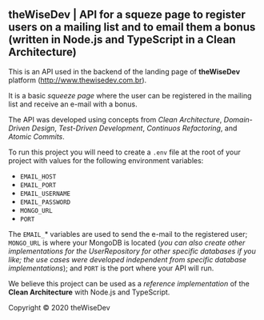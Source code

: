 ## theWiseDev | API for a squeze page to register users on a mailing list and to email them a bonus (written in Node.js and TypeScript in a Clean Architecture)

This is an API used in the backend of the landing page of **theWiseDev** platform (http://www.thewisedev.com.br).

It is a basic *squeeze page* where the user can be registered in the mailing list and receive an e-mail with a bonus.

The API was developed using concepts from *Clean Architecture*, *Domain-Driven Design*, *Test-Driven Development*, *Continuos Refactoring*, and *Atomic Commits*.

To run this project you will need to create a `.env` file at the root of your project with values for the following environment variables:

* `EMAIL_HOST`
* `EMAIL_PORT`
* `EMAIL_USERNAME`
* `EMAIL_PASSWORD`
* `MONGO_URL`
* `PORT`

The `EMAIL_`* variables are used to send the e-mail to the registered user; `MONGO_URL` is where your MongoDB is located (*you can also create other implementations for the UserRepository for other specific databases if you like; the use cases were developed independent from specific database implementations*); and `PORT` is the port where your API will run.

We believe this project can be used as a *reference implementation* of the **Clean Architecture** with Node.js and TypeScript.

Copyright © 2020 theWiseDev